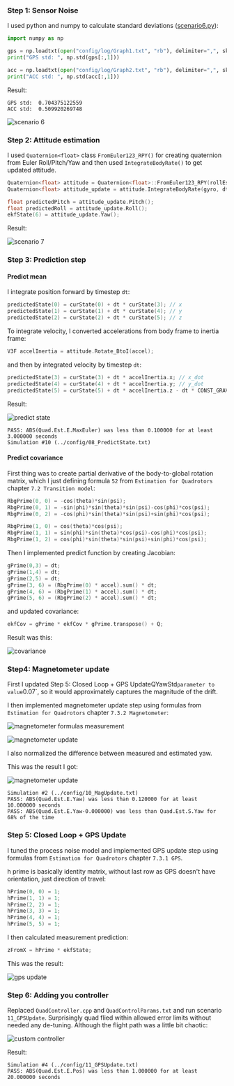 ### Step 1: Sensor Noise ###

I used python and numpy to calculate standard deviations ([scenario6.py](scenario6.py)):

```python
import numpy as np

gps = np.loadtxt(open("config/log/Graph1.txt", "rb"), delimiter=",", skiprows=1, dtype='Float64')
print("GPS std: ", np.std(gps[:,1]))

acc = np.loadtxt(open("config/log/Graph2.txt", "rb"), delimiter=",", skiprows=1, dtype='Float64')
print("ACC std: ", np.std(acc[:,1]))
```

Result:
```
GPS std:  0.704375122559
ACC std:  0.509920269748
```

![scenario 6](./images/Scenario6.png)

### Step 2: Attitude estimation ###

I used `Quaternion<float>` class `FromEuler123_RPY()` for creating quaternion from Euler Roll/Pitch/Yaw
and then used `IntegrateBodyRate()` to get updated attitude.

```c++
Quaternion<float> attitude = Quaternion<float>::FromEuler123_RPY(rollEst, pitchEst, ekfState(6));
Quaternion<float> attitude_update = attitude.IntegrateBodyRate(gyro, dtIMU);

float predictedPitch = attitude_update.Pitch();
float predictedRoll = attitude_update.Roll();
ekfState(6) = attitude_update.Yaw();
```

Result:

![scenario 7](./images/Scenario7.png)

### Step 3: Prediction step

#### Predict mean ####

I integrate position forward by timestep `dt`:

```c++
predictedState(0) = curState(0) + dt * curState(3); // x
predictedState(1) = curState(1) + dt * curState(4); // y
predictedState(2) = curState(2) + dt * curState(5); // z
```

To integrate velocity, I converted accelerations from body frame to inertia frame:
```c++
V3F accelInertia = attitude.Rotate_BtoI(accel);
```

and then by integrated velocity by timestep `dt`:
```c++
predictedState(3) = curState(3) + dt * accelInertia.x; // x_dot
predictedState(4) = curState(4) + dt * accelInertia.y; // y_dot
predictedState(5) = curState(5) + dt * accelInertia.z - dt * CONST_GRAVITY; // z_dot
```

Result:

![predict state](./images/predict_state.png)

```
PASS: ABS(Quad.Est.E.MaxEuler) was less than 0.100000 for at least 3.000000 seconds
Simulation #10 (../config/08_PredictState.txt)
```

#### Predict covariance ####

First thing was to create partial derivative of the body-to-global rotation matrix, which I just
defining formula `52` from `Estimation for Quadrotors` chapter `7.2 Transition model`:
```c++
RbgPrime(0, 0) = -cos(theta)*sin(psi);
RbgPrime(0, 1) = -sin(phi)*sin(theta)*sin(psi)-cos(phi)*cos(psi);
RbgPrime(0, 2) = -cos(phi)*sin(theta)*sin(psi)+sin(phi)*cos(psi);

RbgPrime(1, 0) = cos(theta)*cos(psi);
RbgPrime(1, 1) = sin(phi)*sin(theta)*cos(psi)-cos(phi)*cos(psi);
RbgPrime(1, 2) = cos(phi)*sin(theta)*sin(psi)+sin(phi)*cos(psi);
```

Then I implemented predict function by creating Jacobian:
```c++
gPrime(0,3) = dt;
gPrime(1,4) = dt;
gPrime(2,5) = dt;
gPrime(3, 6) = (RbgPrime(0) * accel).sum() * dt;
gPrime(4, 6) = (RbgPrime(1) * accel).sum() * dt;
gPrime(5, 6) = (RbgPrime(2) * accel).sum() * dt;
```

and updated covariance:
```c++
ekfCov = gPrime * ekfCov * gPrime.transpose() + Q;
```

Result was this:

![covariance](./images/covariance.png)

### Step4: Magnetometer update ###

First I updated Step 5: Closed Loop + GPS UpdateQYawStd` parameter to value `0.07`, so it would approximately captures the magnitude of the drift.

I then implemented magnetometer update step using formulas from `Estimation for Quadrotors` chapter `7.3.2 Magnetometer`:

![magnetometer formulas measurement](./images/magnetometer-formulas1.png)

![magnetometer update](./images/magnetometer-formulas2.png)

I also normalized the difference between measured and estimated yaw. 

This was the result I got:

![magnetometer update](./images/magnetometer.png)

```
Simulation #2 (../config/10_MagUpdate.txt)
PASS: ABS(Quad.Est.E.Yaw) was less than 0.120000 for at least 10.000000 seconds
PASS: ABS(Quad.Est.E.Yaw-0.000000) was less than Quad.Est.S.Yaw for 68% of the time
```

### Step 5: Closed Loop + GPS Update ###

I tuned the process noise model and implemented GPS update step using formulas from `Estimation for Quadrotors` chapter `7.3.1 GPS`.

h prime is basically identity matrix, without last row as GPS doesn't have orientation, just direction of travel:

```c++
hPrime(0, 0) = 1;
hPrime(1, 1) = 1;
hPrime(2, 2) = 1;
hPrime(3, 3) = 1;
hPrime(4, 4) = 1;
hPrime(5, 5) = 1;
```

I then calculated measurement prediction:

```c++
zFromX = hPrime * ekfState;
```

This was the result:

![gps update](./images/gps-update.png)

### Step 6: Adding you controller

Replaced `QuadController.cpp` and `QuadControlParams.txt` and run scenario `11_GPSUpdate`. Surprisingly quad flied within 
allowed error limits without needed any de-tuning. Although the flight path was a little bit chaotic:


![custom controller](./images/custom-controller.png)

Result:

```
Simulation #4 (../config/11_GPSUpdate.txt)
PASS: ABS(Quad.Est.E.Pos) was less than 1.000000 for at least 20.000000 seconds
```

